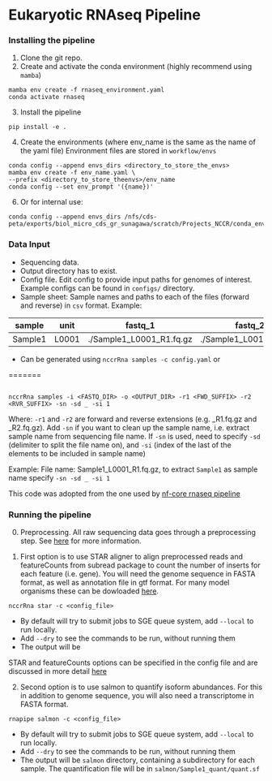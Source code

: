 # Eukaryotic RNAseq Pipeline

### Installing the pipeline

1. Clone the git repo.
2. Create and activate the conda environment (highly recommend using `mamba`)

```shell
mamba env create -f rnaseq_environment.yaml
conda activate rnaseq
```
3. Install the pipeline

```shell
pip install -e .
```

4. Create the environments (where env_name is the same as the name of the yaml file)
Environment files are stored in `workflow/envs`

```shell
conda config --append envs_dirs <directory_to_store_the_envs>
mamba env create -f env_name.yaml \
--prefix <directory_to_store_theenvs>/env_name
conda config --set env_prompt '({name})'
```


6. Or for internal use:
```shell
conda config --append envs_dirs /nfs/cds-peta/exports/biol_micro_cds_gr_sunagawa/scratch/Projects_NCCR/conda_envs
```

### Data Input

- Sequencing data.
- Output directory has to exist.
- Config file. Edit config to provide input paths for genomes of interest. Example configs can be found in `configs/` directory.
- Sample sheet: Sample names and paths to each of the files (forward and reverse) in `csv` format. 
Example:

| sample  | unit  | fastq_1                  | fastq_2                 |
|---------|-------|--------------------------|-------------------------|
| Sample1 | L0001 | ./Sample1_L0001_R1.fq.gz | ./Sample1_L001_R2.fq.gz |


- Can be generated using `nccrRna samples -c config.yaml` or

=======
```shell

nccrRna samples -i <FASTQ_DIR> -o <OUTPUT_DIR> -r1 <FWD_SUFFIX> -r2 <RVR_SUFFIX> -sn -sd _ -si 1 

```

Where:
`-r1` and `-r2` are forward and reverse extensions (e.g. _R1.fq.gz and _R2.fq.gz). Add `-sn` if you want to clean up the sample name, i.e. extract sample name from sequencing file name.
If `-sn` is used, need to specify `-sd` (delimiter to split the file name on), and `-si` (index of the last of the elements to be included in sample name)

Example: File name: Sample1_L0001_R1.fq.gz, to extract `Sample1` as sample name specify `-sn -sd _ -si 1`

This code was adopted from the one used by [nf-core rnaseq pipeline](https://github.com/nf-core/rnaseq/blob/master/bin/fastq_dir_to_samplesheet.py)


### Running the pipeline

0. Preprocessing. All raw sequencing data goes through a preprocessing step. See [here](https://methods-in-microbiomics.readthedocs.io/en/latest/preprocessing/preprocessing.html) for more information.

1. First option is to use STAR aligner to align preprocessed reads and featureCounts from subread package to count the number of inserts for each feature (i.e. gene).
You will need the genome sequence in FASTA format, as well as annotation file in gtf format. For many model organisms these can be dowloaded [here]().

```shell
nccrRna star -c <config_file>
```

- By default will try to submit jobs to SGE queue system, add `--local` to run locally. 
- Add `--dry` to see the commands to be run, without running them
- The output will be 

STAR and featureCounts options can be specified in the config file and are discussed in more detail [here](https://methods-in-microbiomics.readthedocs.io/en/latest/transcriptomics/transcriptomics.html)

2. Second option is to use salmon to quantify isoform abundances. For this in addition to genome sequence, you will also need a transcriptome in FASTA format. 


```shell
rnapipe salmon -c <config_file>
```

- By default will try to submit jobs to SGE queue system, add `--local` to run locally. 
- Add `--dry` to see the commands to be run, without running them
- The output will be `salmon` directory, containing a subdirectory for each sample. The quantification file will be in `salmon/Sample1_quant/quant.sf`




